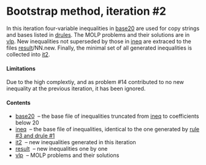 Bootstrap method, iteration \#2
====================================

In this iteration four-variable
inequalities in [base20](base20.txt) are used for copy strings and bases
listed in [drules](../drules.txt).
The MOLP problems and their
solutions are in [vlp](vlp). New inequalities not superseded by those in 
[ineq](ineq.txt) are extraced to the files [result](result)/NN.new.
Finally, the minimal set of all generated inequalities is collected into
[it2](it2.txt).

#### Limitations

Due to the high complextiy, and as problem \#14 contributed to no new
inequality at the previous iteration, it has been ignored.

#### Contents

* [base20](base20.txt) &nbsp;&ndash; the base file of inequalities 
  truncated from [ineq](ineq.txt) to coefficients below 20
* [ineq](ineq.txt) &nbsp;&ndash; the base file of inequalities,
  identical to the one generated by [rule \#3 and drule \#1](../../ineq/r03-d01.txt)
* [it2](it2.txt) &nbsp;&ndash; new inequalities generated in this iteration
* [result](result) &nbsp;&ndash; new inequalities one by one
* [vlp](vlp) &nbsp;&ndash; MOLP problems and their solutions



